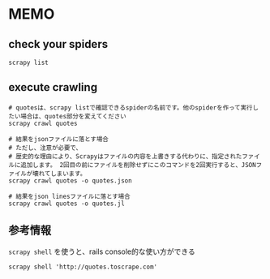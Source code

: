 # MEMO
## check your spiders
```
scrapy list
```

## execute crawling
```
# quotesは、scrapy listで確認できるspiderの名前です。他のspiderを作って実行したい場合は、quotes部分を変えてください
scrapy crawl quotes

# 結果をjsonファイルに落とす場合
# ただし、注意が必要で、
# 歴史的な理由により、Scrapyはファイルの内容を上書きする代わりに、指定されたファイルに追加します。 2回目の前にファイルを削除せずにこのコマンドを2回実行すると、JSONファイルが壊れてしまいます。
scrapy crawl quotes -o quotes.json

# 結果をjson linesファイルに落とす場合
scrapy crawl quotes -o quotes.jl
```

## 参考情報
`scrapy shell` を使うと、rails console的な使い方ができる
```
scrapy shell 'http://quotes.toscrape.com'
```
